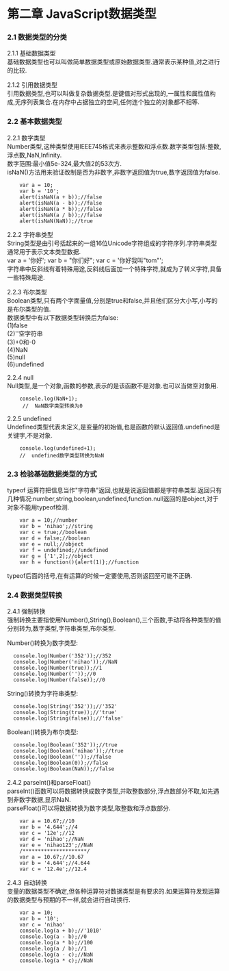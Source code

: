# 第二章 JavaScript数据类型  
### 2.1 数据类型的分类  
2.1.1 基础数据类型  
基础数据类型也可以叫做简单数据类型或原始数据类型.通常表示某种值,对之进行的比较.  

2.1.2 引用数据类型  
引用数据类型,也可以叫做复杂数据类型.是键值对形式出现的,一属性和属性值构成,无序列表集合.在内存中占据独立的空间,任何连个独立的对象都不相等.  

### 2.2 基本数据类型  
2.2.1 数字类型  
Number类型,这种类型使用IEEE745格式来表示整数和浮点数.数字类型包括:整数,浮点数,NaN,Infinity.  
数字范围:最小值5e-324,最大值2的53次方.  
isNaN()方法用来验证改制是否为非数字,非数字返回值为true,数字返回值为false.  

        var a = 10;
        var b = '10';
        alert(isNaN(a + b));//false
        alert(isNaN(a - b));//false
        alert(isNaN(a * b));//false
        alert(isNaN(a / b));//false
        alert(isNaN(NaN));//true

2.2.2 字符串类型  
String类型是由引号括起来的一组16位Unicode字符组成的字符序列.字符串类型通常用于表示文本类型数据.  
        var a = '你好';
        var b = "你们好";
        var c = '你好我叫"tom"';  
字符串中反斜线有着特殊用途,反斜线后面加一个特殊字符,就成为了转义字符,具备一些特殊用途.  

2.2.3 布尔类型  
Boolean类型,只有两个字面量值,分别是true和false,并且他们区分大小写,小写的是布尔类型的值.  
数据类型中有以下数据类型转换后为false:  
(1)false  
(2)''空字符串  
(3)+0和-0  
(4)NaN  
(5)null  
(6)undefined  

2.2.4 null  
Null类型,是一个对象,函数的参数,表示的是该函数不是对象.也可以当做空对象用.  

        console.log(NaN+1);
         //  NaN数字类型转换为0

2.2.5 undefined  
Undefined类型代表未定义,是变量的初始值,也是函数的默认返回值.undefined是关键字,不是对象.  

        console.log(undefined+1);
        //  undefined数字类型转换为NaN


### 2.3 检验基础数据类型的方式  
typeof 运算符把信息当作"字符串"返回,也就是说返回值都是字符串类型.返回只有几种情况:number,string,boolean,undefined,function.null返回的是object,对于对象不能用typeof检测.  


        var a = 10;//number
        var b = 'nihao';//string
        var c = true;//boolean
        var d = false;//boolean
        var e = null;//object
        var f = undefined;//undefined
        var g = ['1',2];//object
        var h = function(){alert(1)};//function

typeof后面的括号,在有运算的时候一定要使用,否则返回至可能不正确.


### 2.4 数据类型转换  
2.4.1 强制转换  
强制转换主要指使用Number(),String(),Boolean(),三个函数,手动将各种类型的值分别转为,数字类型,字符串类型,布尔类型.  

Number()转换为数字类型:  

      console.log(Number('352'));//352
      console.log(Number('nihao'));//NaN
      console.log(Number(true));//1
      console.log(Number(''));//0
      console.log(Number(false));//0  

String()转换为字符串类型:  

      console.log(String('352'));//'352'
      console.log(String(true));//'true'
      console.log(String(false));//'false'

Boolean()转换为布尔类型:   

      console.log(Boolean('352'));//true
      console.log(Boolean('nihao'));//true
      console.log(Boolean(''));//false
      console.log(Boolean(0));//false
      console.log(Boolean(NaN));//false  

2.4.2 parseInt()和parseFloat()  
parseInt()函数可以将数据转换成数字类型,并取整数部分,浮点数部分不取,如先遇到非数字数据,显示NaN.  
parseFloat()可以将数据转换为数字类型,取整数和浮点数部分.
     
        var a = 10.67;//10
        var b = '4.644';//4
        var c = '12e';//12
        var d = 'nihao';//NaN
        var e = 'nihao123';//NaN  
        /*********************/
        var a = 10.67;//10.67
        var b = '4.644';//4.644
        var c = '12.4e';//12.4

2.4.3 自动转换  
变量的数据类型不确定,但各种运算符对数据类型是有要求的.如果运算符发现运算的数据类型与预期的不一样,就会进行自动换行.  
       
        var a = 10;
        var b = '10';
        var c = 'nihao'
        console.log(a + b);//'1010'
        console.log(a - b);//0
        console.log(a * b);//100
        console.log(a / b);//1
        console.log(a - c);//NaN
        console.log(a * c);//NaN
        





